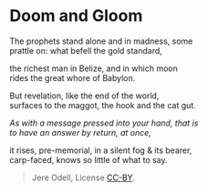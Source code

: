 # Doom and Gloom
 
The prophets stand alone and in madness, some  
prattle on: what befell the gold standard,
 
the richest man in Belize, and in which moon  
rides the great whore of Babylon.
 
But revelation, like the end of the world,  
surfaces to the maggot, the hook and the cat gut.
 
_As with a message pressed into your hand, that is  
to have an answer by return, at once,_
 
it rises, pre-memorial, in a silent fog & its bearer,  
carp-faced, knows so little of what to say.



>Jere Odell, License [CC-BY](https://creativecommons.org/licenses/by/4.0/).
